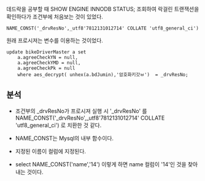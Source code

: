 

데드락을 공부할 때 
SHOW ENGINE INNODB STATUS; 조회하여
락걸린 트랜잭션을 확인하다가 조건부에 처음보는 것이 있었다.

``` mysql
NAME_CONST('_drvResNo',_utf8'7812131012714' COLLATE 'utf8_general_ci')
``` 


원래 프로시져는 변수를 이용하는 것이었다.

``` mysql
update bikeDriverMaster a set
    a.agreeCheckYN = null,
    a.agreeCheckYMD = null,
    a.agreeCheckPk = null
    where aes_decrypt( unhex(a.bdJumin),'암호화키갓ㅂ')  = _drvResNo;
```

## 분석
- 조건부의 _drvResNo가 프로시져 실행 시 
'_drvResNo' 를 NAME_CONST('_drvResNo',_utf8'7812131012714' COLLATE 'utf8_general_ci') 로 치환한 것 같다.

- NAME_CONST는 Mysql의 내부 함수이다.
- 지정된 이름이 컬럼에 지정된다.
- select NAME_CONST('name','14')
이렇게 하면 name 컬럼이 '14'인 것을 찾아내는 것이다.

